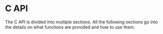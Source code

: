 # C API

The C API is divided into multiple sections. All the following sections go into the details on what functions are provided and how to use them.
